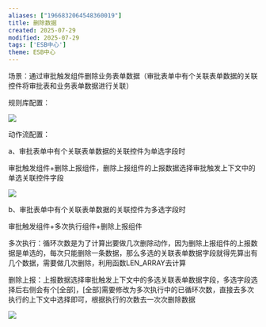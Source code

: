 ```yaml
---
aliases: ["1966832064548360019"]
title: 删除数据
created: 2025-07-29
modified: 2025-07-29
tags: ['ESB中心']
theme: ESB中心
---
```


场景：通过审批触发组件删除业务表单数据（审批表单中有个关联表单数据的关联控件将审批表和业务表单数据进行关联）

规则库配置：

![](https://myhelpdoc.oss-cn-heyuan.aliyuncs.com/mdimages/3e272f45eecf38ee7e88ac8f2c76afa0.jpg)

动作流配置：

a、审批表单中有个关联表单数据的关联控件为单选字段时

审批触发组件+删除上报组件，删除上报组件的上报数据选择审批触发上下文中的单选关联控件字段

![](https://myhelpdoc.oss-cn-heyuan.aliyuncs.com/mdimages/59ca87125aef9fb14f01874c8df5ac03.jpg)

b、审批表单中有个关联表单数据的关联控件为多选字段时

审批触发组件+多次执行组件+删除上报组件

多次执行：循环次数是为了计算出要做几次删除动作，因为删除上报组件的上报数据是单选的，每次只能删除一条数据，那么多选的关联表单数据字段就得先算出有几个数据，需要做几次删除，利用函数LEN\_ARRAY去计算

删除上报：上报数据选择审批触发上下文中的多选关联表单数据字段，多选字段选择后右侧会有个[全部]，[全部]需要修改为多次执行中的已循环次数，直接去多次执行的上下文中选择即可，根据执行的次数去一次次删除数据

![](https://myhelpdoc.oss-cn-heyuan.aliyuncs.com/mdimages/4293698588625f40e346404014665c3b.jpg)

